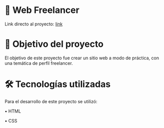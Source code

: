 # :rocket:			Web Freelancer
Link directo al proyecto: [link](https://lordlez.github.io/WebFreelancer/)


# 📝 Objetivo del proyecto
El objetivo de este proyecto fue crear un sitio web a modo de práctica, con una temática de perfil freelancer.

# :hammer_and_wrench: Tecnologías utilizadas
Para el desarrollo de este proyecto se utilizó:

• HTML

• CSS
